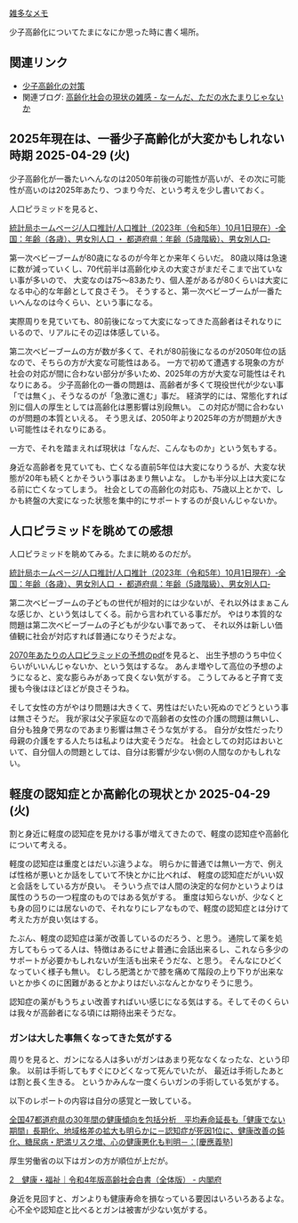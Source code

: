 [雑多なメモ](%E9%9B%91%E5%A4%9A%E3%81%AA%E3%83%A1%E3%83%A2)

少子高齢化についてたまになにか思った時に書く場所。

## 関連リンク

- [少子高齢化の対策](%E5%B0%91%E5%AD%90%E9%AB%98%E9%BD%A2%E5%8C%96%E3%81%AE%E5%AF%BE%E7%AD%96)
- 関連ブログ: [高齢化社会の現状の雑感 - なーんだ、ただの水たまりじゃないか](https://karino2.github.io/2023/01/30/aged_population_current_status.html)

## 2025年現在は、一番少子高齢化が大変かもしれない時期 2025-04-29 (火)

少子高齢化が一番たいへんなのは2050年前後の可能性が高いが、その次に可能性が高いのは2025年あたり、つまり今だ、という考えを少し書いておく。

人口ピラミッドを見ると、

[統計局ホームページ/人口推計/人口推計（2023年（令和5年）10月1日現在）‐全国：年齢（各歳）、男女別人口 ・ 都道府県：年齢（5歳階級）、男女別人口‐](https://www.stat.go.jp/data/jinsui/2023np/)

第一次ベビーブームが80歳になるのが今年とか来年くらいだ。
80歳以降は急速に数が減っていくし、70代前半は高齢化ゆえの大変さがまだそこまで出ていない事が多いので、
大変なのは75〜83あたり、個人差があるが80くらいは大変になる中心的な年齢として良さそう。
そうすると、第一次ベビーブームが一番たいへんなのは今くらい、という事になる。

実際周りを見ていても、80前後になって大変になってきた高齢者はそれなりにいるので、リアルにその辺は体感している。

第二次ベビーブームの方が数が多くて、それが80前後になるのが2050年位の話なので、そちらの方が大変な可能性はある。
一方で初めて遭遇する現象の方が社会の対応が間に合わない部分が多いため、2025年の方が大変な可能性はそれなりにある。
少子高齢化の一番の問題は、高齢者が多くて現役世代が少ない事「では無く」、そうなるのが「急激に進む」事だ。
経済学的には、常態化すれば別に個人の厚生としては高齢化は悪影響は別段無い。
この対応が間に合わないのが問題の本質といえる。
そう思えば、2050年より2025年の方が問題が大きい可能性はそれなりにある。

一方で、それを踏まえれば現状は「なんだ、こんなものか」という気もする。

身近な高齢者を見ていても、亡くなる直前5年位は大変になりうるが、大変な状態が20年も続くとかそういう事はあまり無いよな。
しかも半分以上は大変になる前に亡くなってしまう。
社会としての高齢化の対応も、75歳以上とかで、しかも終盤の大変になった状態を集中的にサポートするのが良いんじゃないか。

## 人口ピラミッドを眺めての感想

人口ピラミッドを眺めてみる。たまに眺めるのだが。

[統計局ホームページ/人口推計/人口推計（2023年（令和5年）10月1日現在）‐全国：年齢（各歳）、男女別人口 ・ 都道府県：年齢（5歳階級）、男女別人口‐](https://www.stat.go.jp/data/jinsui/2023np/)

第二次ベビーブームの子どもの世代が相対的には少ないが、それ以外はまぁこんな感じか、という気はしてくる。前から言われている事だが。
やはり本質的な問題は第二次ベビーブームの子どもが少ない事であって、
それ以外は新しい価値観に社会が対応すれば普通になりそうだよな。

[2070年あたりの人口ピラミッドの予想のpdf](https://www.ipss.go.jp/pp-zenkoku/j/zenkoku2023/pp2023_gaiyou.pdf)を見ると、
出生予想のうち中位くらいがいいんじゃないか、という気はするな。
あんま増やして高位の予想のようになると、変な膨らみがあって良くない気がする。
こうしてみると子育て支援も今後はほどほどが良さそうね。

そして女性の方がやはり問題は大きくて、男性はだいたい死ぬのでどうという事は無さそうだ。
我が家は父子家庭なので高齢者の女性の介護の問題は無いし、自分も独身で男なのであまり影響は無さそうな気がする。
自分が女性だったり母親の介護をする人たちは私よりは大変そうだな。
社会としての対応はおいといて、自分個人の問題としては、自分は影響が少ない側の人間なのかもしれない。

## 軽度の認知症とか高齢化の現状とか 2025-04-29 (火)

割と身近に軽度の認知症を見かける事が増えてきたので、軽度の認知症や高齢化について考える。

軽度の認知症は重度とはだいぶ違うよな。
明らかに普通では無い一方で、例えば性格が悪いとか話をしていて不快とかに比べれば、
軽度の認知症だがいい奴と会話をしている方が良い。
そういう点では人間の決定的な何かというよりは属性のうちの一つ程度のものではある気がする。
重度は知らないが、少なくとも身の回りには居ないので、それなりにレアなもので、軽度の認知症とは分けて考えた方が良い気はする。

たぶん、軽度の認知症は薬が改善しているのだろう、と思う。
通院して薬を処方してもらってる人は、特徴はあるにせよ普通に会話出来るし、これなら多少のサポートが必要かもしれないが生活も出来そうだな、と思う。
そんなにひどくなっていく様子も無い。
むしろ肥満とかで膝を痛めて階段の上り下りが出来ないとか歩くのに困難があるとかよりはだいぶなんとかなりそうに思う。

認知症の薬がもうちょい改善すればいい感じになる気はする。そしてそのくらいは我々が高齢者になる頃には期待出来そうだな。

### ガンは大した事無くなってきた気がする

周りを見ると、ガンになる人は多いがガンはあまり死ななくなったな、という印象。
以前は手術してもすぐにひどくなって死んでいたが、
最近は手術したあとは割と長く生きる。
というかみんな一度くらいガンの手術している気がする。

以下のレポートの内容は自分の感覚と一致している。

[全国47都道府県の30年間の健康傾向を包括分析　平均寿命延長も「健康でない期間」長期化、地域格差の拡大も明らかに－認知症が死因1位に、健康改善の鈍化、糖尿病・肥満リスク増、心の健康悪化も判明－：[慶應義塾]](https://www.keio.ac.jp/ja/press-releases/2025/3/21/28-165640/)

厚生労働省の以下はガンの方が順位が上だが。

[2　健康・福祉｜令和4年版高齢社会白書（全体版） - 内閣府](https://www8.cao.go.jp/kourei/whitepaper/w-2022/html/zenbun/s1_2_2.html)

身近を見回すと、ガンよりも健康寿命を損なっている要因はいろいろあるよな。
心不全や認知症と比べるとガンは被害が少ない気がする。